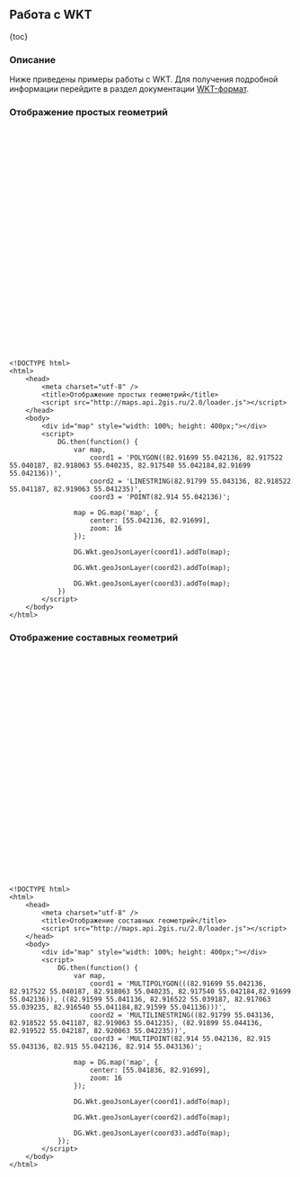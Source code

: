## Работа с WKT

{toc}

### Описание

Ниже приведены примеры работы с WKT. Для получения подробной информации перейдите в раздел документации <a href="/doc/maps/manual/wkt">WKT-формат</a>.

### Отображение простых геометрий

<script src="http://maps.api.2gis.ru/2.0/loader.js"></script>
<div id="map" style="width: 100%; height: 400px;"></div>
<script>
    DG.then(function() {
        var map,
            coord1 = 'POLYGON((82.91699 55.042136, 82.917522 55.040187, 82.918063 55.040235, 82.917540 55.042184,82.91699 55.042136))',
            coord2 = 'LINESTRING(82.91799 55.043136, 82.918522 55.041187, 82.919063 55.041235)',
            coord3 = 'POINT(82.914 55.042136)';

        map = DG.map('map', {
            center: [55.042136, 82.91699],
            zoom: 16
        });

        DG.Wkt.geoJsonLayer(coord1).addTo(map);

        DG.Wkt.geoJsonLayer(coord2).addTo(map);

        DG.Wkt.geoJsonLayer(coord3).addTo(map);
    })
</script>

    <!DOCTYPE html>
    <html>
        <head>
            <meta charset="utf-8" />
            <title>Отображение простых геометрий</title>
            <script src="http://maps.api.2gis.ru/2.0/loader.js"></script>
        </head>
        <body>
            <div id="map" style="width: 100%; height: 400px;"></div>
            <script>
                DG.then(function() {
                    var map,
                        coord1 = 'POLYGON((82.91699 55.042136, 82.917522 55.040187, 82.918063 55.040235, 82.917540 55.042184,82.91699 55.042136))',
                        coord2 = 'LINESTRING(82.91799 55.043136, 82.918522 55.041187, 82.919063 55.041235)',
                        coord3 = 'POINT(82.914 55.042136)';

                    map = DG.map('map', {
                        center: [55.042136, 82.91699],
                        zoom: 16
                    });

                    DG.Wkt.geoJsonLayer(coord1).addTo(map);

                    DG.Wkt.geoJsonLayer(coord2).addTo(map);

                    DG.Wkt.geoJsonLayer(coord3).addTo(map);
                })
            </script>
        </body>
    </html>

### Отображение составных геометрий

<div id="map1" style="width: 100%; height: 400px;"></div>
<script>
    DG.then(function() {
        var map = DG.map('map1', {
            center: [55.041836, 82.91699],
            zoom: 16
        });

        DG.Wkt.geoJsonLayer('MULTIPOLYGON(((82.91699 55.042136, 82.917522 55.040187, 82.918063 55.040235, 82.917540 55.042184,82.91699 55.042136)), ((82.91599 55.041136, 82.916522 55.039187, 82.917063 55.039235, 82.916540 55.041184,82.91599 55.041136)))').addTo(map);

        DG.Wkt.geoJsonLayer('MULTILINESTRING((82.91799 55.043136, 82.918522 55.041187, 82.919063 55.041235), (82.91899 55.044136, 82.919522 55.042187, 82.920063 55.042235))').addTo(map);

        DG.Wkt.geoJsonLayer('MULTIPOINT(82.914 55.042136, 82.915 55.043136, 82.915 55.042136, 82.914 55.043136)').addTo(map);
    });
</script>

    <!DOCTYPE html>
    <html>
        <head>
            <meta charset="utf-8" />
            <title>Отображение составных геометрий</title>
            <script src="http://maps.api.2gis.ru/2.0/loader.js"></script>
        </head>
        <body>
            <div id="map" style="width: 100%; height: 400px;"></div>
            <script>
                DG.then(function() {
                    var map,
                        coord1 = 'MULTIPOLYGON(((82.91699 55.042136, 82.917522 55.040187, 82.918063 55.040235, 82.917540 55.042184,82.91699 55.042136)), ((82.91599 55.041136, 82.916522 55.039187, 82.917063 55.039235, 82.916540 55.041184,82.91599 55.041136)))',
                        coord2 = 'MULTILINESTRING((82.91799 55.043136, 82.918522 55.041187, 82.919063 55.041235), (82.91899 55.044136, 82.919522 55.042187, 82.920063 55.042235))',
                        coord3 = 'MULTIPOINT(82.914 55.042136, 82.915 55.043136, 82.915 55.042136, 82.914 55.043136)';

                    map = DG.map('map', {
                        center: [55.041836, 82.91699],
                        zoom: 16
                    });

                    DG.Wkt.geoJsonLayer(coord1).addTo(map);

                    DG.Wkt.geoJsonLayer(coord2).addTo(map);

                    DG.Wkt.geoJsonLayer(coord3).addTo(map);
                });
            </script>
        </body>
    </html>
